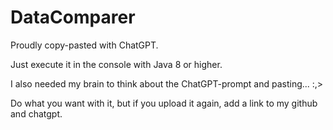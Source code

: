# DataComparer

Proudly copy-pasted with ChatGPT.

Just execute it in the console with Java 8 or higher.

I also needed my brain to think about the ChatGPT-prompt and pasting... :,>


Do what you want with it, but if you upload it again, add a link to my github and chatgpt.
